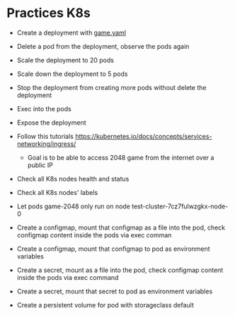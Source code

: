 # Practices K8s

* Create a deployment with [game.yaml](k8s_manifests/game.yaml)
* Delete a pod from the deployment, observe the pods again
* Scale the deployment to 20 pods
* Scale down the deployment to 5 pods
* Stop the deployment from creating more pods without delete the deployment
* Exec into the pods
* Expose the deployment
* Follow this tutorials https://kubernetes.io/docs/concepts/services-networking/ingress/
  * Goal is to be able to access 2048 game from the internet over a public IP

* Check all K8s nodes health and status
* Check all K8s nodes' labels
* Let pods game-2048 only run on node test-cluster-7cz7fulwzgkx-node-0

* Create a configmap, mount that configmap as a file into the pod, check configmap content inside the pods via exec comman
* Create a configmap, mount that configmap to pod as environment variables
* Create a secret, mount as a file into the pod, check configmap content inside the pods via exec command
* Create a secret, mount that secret to pod as environment variables
* Create a persistent volume for pod with storageclass default
